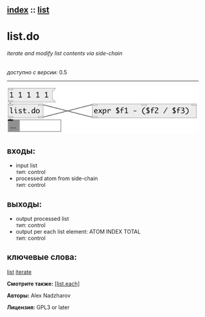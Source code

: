 [index](index.html) :: [list](category_list.html)
---

# list.do

###### iterate and modify list contents via side-chain

*доступно с версии:* 0.5

---




[![example](../examples/img/list.do.jpg)](../examples/pd/list.do.pd)









## входы:

* input list<br>
_тип:_ control
* processed atom from side-chain<br>
_тип:_ control



## выходы:

* output processed list<br>
_тип:_ control
* output per each list element: ATOM INDEX TOTAL<br>
_тип:_ control



## ключевые слова:

[list](keywords/list.html)
[iterate](keywords/iterate.html)



**Смотрите также:**
[\[list.each\]](list.each.html)




**Авторы:** Alex Nadzharov




**Лицензия:** GPL3 or later





